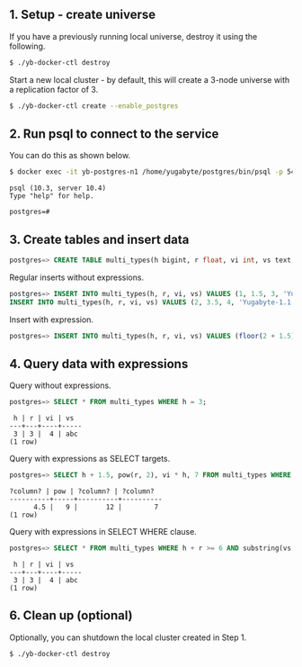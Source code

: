 ## 1. Setup - create universe

If you have a previously running local universe, destroy it using the following.

```sh
$ ./yb-docker-ctl destroy
```

Start a new local cluster - by default, this will create a 3-node universe with a replication factor of 3. 

```sh
$ ./yb-docker-ctl create --enable_postgres
```

## 2. Run psql to connect to the service

You can do this as shown below.

```sh
$ docker exec -it yb-postgres-n1 /home/yugabyte/postgres/bin/psql -p 5433 -U postgres
```

```
psql (10.3, server 10.4)
Type "help" for help.

postgres=#
```

## 3. Create tables and insert data

```sql
postgres=> CREATE TABLE multi_types(h bigint, r float, vi int, vs text, PRIMARY KEY (h, r));
```

Regular inserts without expressions.

```sql
postgres=> INSERT INTO multi_types(h, r, vi, vs) VALUES (1, 1.5, 3, 'Yugabyte');
INSERT INTO multi_types(h, r, vi, vs) VALUES (2, 3.5, 4, 'Yugabyte-1.1');
```

Insert with expression.

```sql
postgres=> INSERT INTO multi_types(h, r, vi, vs) VALUES (floor(2 + 1.5), log(3, 27), ceil(pi()), 'ab' || 'c');
```

## 4. Query data with expressions

Query without expressions.

```sql
postgres=> SELECT * FROM multi_types WHERE h = 3;
```

```
 h | r | vi | vs  
---+---+----+-----
 3 | 3 |  4 | abc
(1 row)
```

Query with expressions as SELECT targets.

```sql
postgres=> SELECT h + 1.5, pow(r, 2), vi * h, 7 FROM multi_types WHERE h = 3;
```

```
?column? | pow | ?column? | ?column? 
----------+-----+----------+----------
      4.5 |   9 |       12 |        7
(1 row)
```

Query with expressions in SELECT WHERE clause.

```sql
postgres=> SELECT * FROM multi_types WHERE h + r >= 6 AND substring(vs from 2) = 'bc';
```

```
 h | r | vi | vs
---+---+----+-----
 3 | 3 |  4 | abc
(1 row)
```

## 6. Clean up (optional)

Optionally, you can shutdown the local cluster created in Step 1.

```sh
$ ./yb-docker-ctl destroy
```
